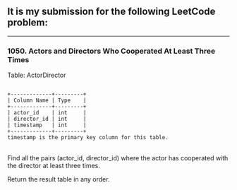 ## It is my submission for the following LeetCode problem:

---

### 1050. Actors and Directors Who Cooperated At Least Three Times

Table: ActorDirector

<code>
+-------------+---------+
| Column Name | Type    |
+-------------+---------+
| actor_id    | int     |
| director_id | int     |
| timestamp   | int     |
+-------------+---------+
timestamp is the primary key column for this table.
</code> <br>

Find all the pairs (actor_id, director_id) where the actor has cooperated with the director at least three times.

Return the result table in any order.
